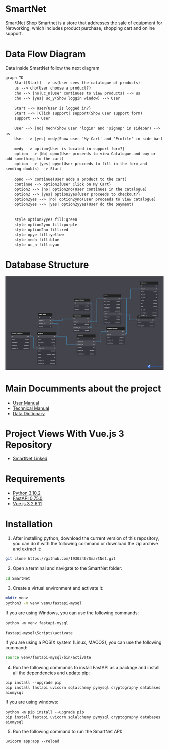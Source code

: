 # SmartNet
SmartNet Shop
Smartnet is a store that addresses the sale of equipment for Networking, which includes product purchase, shopping cart and online support.

# Data Flow Diagram
Data inside SmartNet follow the next diagram


<style>
    .mermaid svg { height: auto; }
</style>
```mermaid
graph TD
    Start[Start] --> us(User sees the catalogue of products)
    us --> cho{User choose a product?}
    cho --> |no|uc_n(User continues to view products) --> us
    cho --> |yes| uc_y(Show loggin window) --> User

    Start --> User{User is logged in?}
    Start --> |Click support| support(Show user support form) 
    support --> User
    
    User --> |no| medn(Show user 'login' and 'signup' in sidebar) --> us
    User --> |yes| medy(Show user 'My Cart' and 'Profile' in side bar)

    medy --> option{User is located in support form?}
    option --> |No| opno(User proceeds to view Catalogue and buy or add something to the cart)
    option --> |yes| opye(User proceeds to fill in the form and sending doubts) --> Start

    opno --> continue(User adds a product to the cart) 
    continue --> option2{User Click on My Cart}
    option2 --> |no| option2no(User continues in the catalogue)
    option2 --> |yes| option2yes{User proceeds to checkout?}
    option2yes --> |no| option2yno(User proceeds to view catalogue)
    option2yes --> |yes| option2yyes(User do the payment)

    
    style option2yyes fill:green
    style option2yno fill:purple
    style option2no fill:red
    style opye fill:yellow
    style medn fill:blue
    style uc_n fill:cyan
```

# Database Structure
![Database Structure](images/SmartNet_DB.png?usp=sharing)

# Main Documments about the project
- [User Manual](https://docs.google.com/document/d/1wE1DHkAu4ugy5N33-zZ9PHl6b_Hnhioj5LsaL3ywKuo/edit#heading=h.pmga95mf8jh2)
- [Technical Manual](https://docs.google.com/document/d/157dtyjpNEqb3ve3SpynsqxhJk_geGqIQRruogzvvZX0/edit?usp=sharing)
- [Data Dictionary](https://drive.google.com/file/d/1oAJAEBAfMfc9hIrT_wIkq7Z9ojCXjpAE/view)

# Project Views With Vue.js 3 Repository
- [SmartNet Linked](https://github.com/CarlosAvalos173/SmartnetLinked)
# Requirements
- [Python 3.10.2](https://www.python.org/ "Python latest version")
- [FastAPI 0.75.0](https://fastapi.tiangolo.com/ "FastAPI latest version")
- [Vue.js 3 2.6.11](https://vuejs.org/ "Vue latest version")

# Installation
1. After installing python, download the current version of this repository, you can do it with the following command or download the zip archive and extract it:
``` bash
git clone https://github.com/1930346/SmartNet.git
```
2. Open a terminal and navigate to the SmartNet folder:
``` bash
cd SmartNet
```
3. Create a virtual environment and activate it:
```bash
mkdir venv
python3 -m venv venv/fastapi-mysql
```
If you are using Windows, you can use the following commands:
```pwsh
python -m venv fastapi-mysql

fastapi-mysql\Scripts\activate

```
If you are using a POSIX system (Linux, MACOS), you can use the following command:
```bash
source venv/fastapi-mysql/bin/activate
```
4. Run the following commands to install FastAPI as a package and install all the dependencies and update pip:
``` pwsh
pip install --upgrade pip
pip install fastapi uvicorn sqlalchemy pymysql cryptography databases aiomysql
```
If you are using windows:
``` pwsh
python -m pip install --upgrade pip
pip install fastapi uvicorn sqlalchemy pymysql cryptography databases aiomysql

```
   
5. Run the following command to run the SmartNet API:
``` pwsh
uvicorn app:app --reload
```